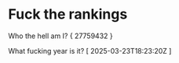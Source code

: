 # Fuck the rankings

Who the hell am I?
{ 27759432 }

What fucking year is it?
[ 2025-03-23T18:23:20Z ]
